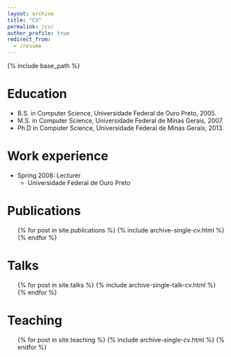 ```yaml
---
layout: archive
title: "CV"
permalink: /cv/
author_profile: true
redirect_from:
  - /resume
---
```


{% include base_path %}

Education
======
* B.S. in Computer Science, Universidade Federal de Ouro Preto, 2005.
* M.S. in Computer Science, Universidade Federal de Minas Gerais, 2007.
* Ph.D in Computer Science, Universidade Federal de Minas Gerais, 2013.

Work experience
======
* Spring 2008: Lecturer
  * Universidade Federal de Ouro Preto
  
Publications
======
  <ul>{% for post in site.publications %}
    {% include archive-single-cv.html %}
  {% endfor %}</ul>
  
Talks
======
  <ul>{% for post in site.talks %}
    {% include archive-single-talk-cv.html %}
  {% endfor %}</ul>
  
Teaching
======
  <ul>{% for post in site.teaching %}
    {% include archive-single-cv.html %}
  {% endfor %}</ul>
